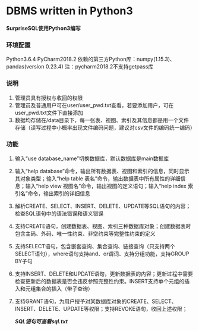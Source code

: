 ﻿# DBMS written in Python3
**SurpriseSQL使用Python3编写**

### 环境配置
Python3.6.4
PyCharm2018.2
依赖的第三方Python库：numpy(1.15.3)、pandas(version 0.23.4)
注：pycharm2018.2不支持getpass库

### 说明
1. 管理员具有授权与收回的权限
2. 管理员及普通用户可在user/user_pwd.txt查看，若要添加用户，可在user_pwd.txt文件下直接添加
3. 数据均存储在/data目录下，每一张表、视图、索引及其信息都是用一个文件存储（读写过程中小概率出现文件编码问题，建议对csv文件的编码统一编码）

### 功能
1. 输入“use database_name”切换数据库，默认数据库是main数据库
2. 输入“help database”命令，输出所有数据表、视图和索引的信息，同时显示其对象类型；输入“help table 表名”命令，输出数据表中所有属性的详细信息；输入“help view 视图名”命令，输出视图的定义语句；输入“help index 索引名”命令，输出索引的详细信息
3. 解析CREATE、SELECT、INSERT、DELETE、UPDATE等SQL语句的内容；检查SQL语句中的语法错误和语义错误
4. 支持CREATE语句，创建数据表、视图、索引三种数据库对象；创建数据表时包含主码、外码、唯一性约束、非空约束等完整性约束的定义
5. 支持SELECT语句，包含嵌套查询、集合查询、链接查询（只支持两个SELECT语句），where语句支持and、or谓词、支持分组功能，支持GROUP BY子句
6. 支持INSERT、DELETE和UPDATE语句，更新数据表的内容；更新过程中需要检查更新后的数据表是否会违反参照完整性约束。INSERT支持单个元组的插入和元组集合的插入（带子查询）
7. 支持GRANT语句，为用户授予对某数据库对象的CREATE、SELECT、INSERT、DELETE、UPDATE等权限；支持REVOKE语句，收回上述权限；

   __*SQL语句可查看sql.txt*__
